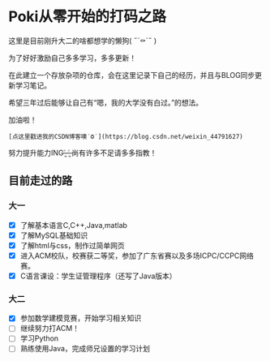 # Poki从零开始的打码之路

这里是目前刚升大二的啥都想学的懒狗( ˶´⚰︎`˵ )

为了好好激励自己多多学习，多多更新！

在此建立一个存放杂项的仓库，会在这里记录下自己的经历，并且与BLOG同步更新学习笔记。

希望三年过后能够让自己有“嗯，我的大学没有白过。”的想法。

加油啦！

```
[点这里戳进我的CSDN博客噢˙Ⱉ˙](https://blog.csdn.net/weixin_44791627)
```

努力提升能力ING˃̶͈ ˂̶͈ 尚有许多不足请多多指教！

## 目前走过的路

### 大一

- [x] 了解基本语言C,C++,Java,matlab
- [x] 了解MySQL基础知识
- [x] 了解html与css，制作过简单网页
- [x] 进入ACM校队，校赛获二等奖，参加了广东省赛以及多场ICPC/CCPC网络赛。
- [x] C语言课设：学生证管理程序（还写了Java版本）

### 大二

- [x] 参加数学建模竞赛，开始学习相关知识
- [ ] 继续努力打ACM！
- [ ] 学习Python
- [ ] 熟练使用Java，完成师兄设置的学习计划
